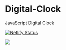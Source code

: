 # Digital-Clock
JavaScript Digital Clock

[![Netlify Status](https://api.netlify.com/api/v1/badges/dfc8f12d-fdb3-40a8-b15b-f8521d006d30/deploy-status)](https://app.netlify.com/sites/adf-digital-clock/deploys)

![](https://i.ibb.co/BC8YF4C/scrnli-3-7-2023-8-46-02-PM.png)


